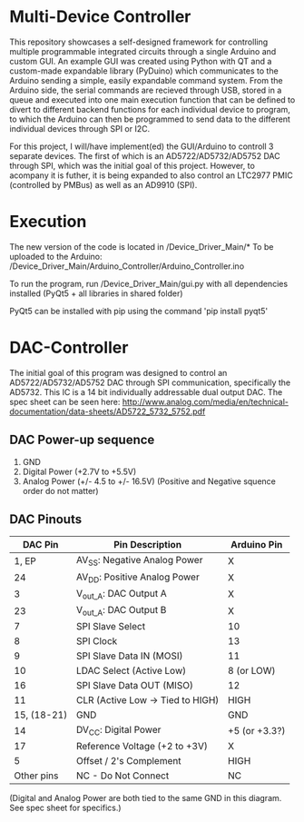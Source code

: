 # Multi-Device Controller
This repository showcases a self-designed framework for controlling multiple programmable integrated circuits through a single Arduino and custom GUI.
An example GUI was created using Python with QT and a custom-made expandable library (PyDuino) which communicates to the Arduino sending a simple,
easily expandable command system. From the Arduino side, the serial commands are recieved through USB, stored in a queue and executed into one main
execution function that can be defined to divert to different backend functions for each individual device to program, to which the Arduino can then
be programmed to send data to the different individual devices through SPI or I2C.

For this project, I will/have implement(ed) the GUI/Arduino to controll 3 separate devices. The first of which is an AD5722/AD5732/AD5752 DAC through SPI,
which was the initial goal of this project. However, to acompany it is futher, it is being expanded to also control an LTC2977 PMIC (controlled by PMBus)
as well as an AD9910 (SPI).

# Execution
The new version of the code is located in /Device_Driver_Main/*
To be uploaded to the Arduino: /Device_Driver_Main/Arduino_Controller/Arduino_Controller.ino

To run the program, run /Device_Driver_Main/gui.py with all dependencies installed (PyQt5 + all libraries in shared folder)

PyQt5 can be installed with pip using the command 'pip install pyqt5'

# DAC-Controller
The initial goal of this program was designed to control an AD5722/AD5732/AD5752 DAC through SPI communication, specifically the AD5732.
This IC is a 14 bit individually addressable dual output DAC. The spec sheet can be seen here: http://www.analog.com/media/en/technical-documentation/data-sheets/AD5722_5732_5752.pdf

## DAC Power-up sequence
1. GND
2. Digital Power (+2.7V to +5.5V)
3. Analog Power (+/- 4.5 to +/- 16.5V) (Positive and Negative squence order do not matter)

## DAC Pinouts
|DAC Pin 	|Pin Description 						|Arduino Pin 	|
|-----------|---------------------------------------|---------------|
|1, EP		|AV<sub>SS</sub>: Negative Analog Power |X				|
|24			|AV<sub>DD</sub>: Positive Analog Power |X				|
|3			|V<sub>out_A</sub>: DAC Output A 		|X				|
|23			|V<sub>out_A</sub>: DAC Output B 		|X				|
|7			|SPI Slave Select						|10				|
|8 			|SPI Clock 								|13				|
|9 			|SPI Slave Data IN (MOSI)				|11				|
|10			|LDAC Select (Active Low)				|8 (or LOW)		|
|16 		|SPI Slave Data OUT (MISO)				|12				|
|11			|CLR (Active Low -> Tied to HIGH)		|HIGH 			|
|15, (18-21)|GND									|GND			|
|14			|DV<sub>CC</sub>: Digital Power 		|+5 (or +3.3?)	|
|17			|Reference Voltage (+2 to +3V)			|X				|
|5			|Offset / 2's Complement				|HIGH			|
|Other pins	|NC - Do Not Connect					|NC 			|

(Digital and Analog Power are both tied to the same GND in this diagram. See spec sheet for specifics.)